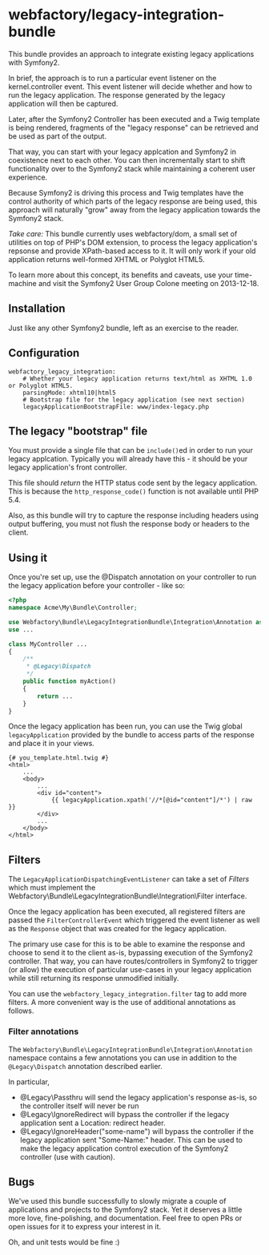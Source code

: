 webfactory/legacy-integration-bundle
===================================

This bundle provides an approach to integrate existing legacy applications with
Symfony2.

In brief, the approach is to run a particular event listener on the kernel.controller
event. This event listener will decide whether and how to run the legacy application.
The response generated by the legacy application will then be captured.

Later, after the Symfony2 Controller has been executed and a Twig template is being
rendered, fragments of the "legacy response" can be retrieved and be used as part
of the output.

That way, you can start with your legacy applcation and Symfony2 in coexistence
next to each other. You can then incrementally start to shift functionality over
to the Symfony2 stack while maintaining a coherent user experience.

Because Symfony2 is driving this process and Twig templates have the control
authority of which parts of the legacy response are being used, this approach
will naturally "grow" away from the legacy application towards the Symfony2 stack.

*Take care:* This bundle currently uses webfactory/dom, a small set of utilities
  on top of PHP's DOM extension, to process the legacy application's repsonse and
  provide XPath-based access to it. It will only work if your old application
  returns well-formed XHTML or Polyglot HTML5.

To learn more about this concept, its benefits and caveats, use your time-machine
and visit the Symfony2 User Group Colone meeting on 2013-12-18.

Installation
---

Just like any other Symfony2 bundle, left as an exercise to the reader.

Configuration
---

```
webfactory_legacy_integration:
    # Whether your legacy application returns text/html as XHTML 1.0 or Polyglot HTML5.
    parsingMode: xhtml10|html5
    # Bootstrap file for the legacy application (see next section)
    legacyApplicationBootstrapFile: www/index-legacy.php
```

The legacy "bootstrap" file
---

You must provide a single file that can be `include()`ed in order to run your
legacy applcation. Typically you will already have this - it should be your
legacy application's front controller.

This file should _return_ the HTTP status code sent by the legacy application.
This is because the `http_response_code()` function is not available until PHP 5.4.

Also, as this bundle will try to capture the response including headers using
output buffering, you must not flush the response body or headers
to the client.

Using it
---

Once you're set up, use the @Dispatch annotation on your controller to run the
legacy application before your controller - like so:

```php
<?php
namespace Acme\My\Bundle\Controller;

use Webfactory\Bundle\LegacyIntegrationBundle\Integration\Annotation as Legacy;
use ...

class MyController ...
{
    /**
     * @Legacy\Dispatch
     */
    public function myAction()
    {
        return ...
    }
}
```

Once the legacy application has been run, you can use the Twig global `legacyApplication`
provided by the bundle to access parts of the response and place it in your views.

```twig
{# you_template.html.twig #}
<html>
    ...
    <body>
        ...
        <div id="content">
            {{ legacyApplication.xpath('//*[@id="content"]/*') | raw }}
        </div>
        ...
    </body>
</html>
```

Filters
---

The `LegacyApplicationDispatchingEventListener` can take a set of _Filters_ which
must implement the Webfactory\Bundle\LegacyIntegrationBundle\Integration\Filter interface.

Once the legacy application has been executed, all registered filters are passed
the `FilterControllerEvent` which triggered the event listener as well as the
`Response` object that was created for the legacy application.

The primary use case for this is to be able to examine the response and choose
to send it to the client as-is, bypassing execution of the Symfony2 controller.
That way, you can have routes/controllers in Symfony2 to trigger (or allow) the
execution of particular use-cases in your legacy application while still returning
its response unmodified initially.

You can use the `webfactory_legacy_integration.filter` tag to add more filters.
A more convenient way is the use of additional annotations as follows.

### Filter annotations

The `Webfactory\Bundle\LegacyIntegrationBundle\Integration\Annotation` namespace
contains a few annotations you can use in addition to the `@Legacy\Dispatch` annotation
described earlier.

In particular,

- @Legacy\Passthru will send the legacy application's response as-is, so the controller itself will never be run
- @Legacy\IgnoreRedirect will bypass the controller if the legacy application sent a Location: redirect header.
- @Legacy\IgnoreHeader("some-name") will bypass the controller if the legacy application sent "Some-Name:" header. This can be used to make the legacy application control execution of the Symfony2 controller (use with caution).

Bugs
---

We've used this bundle successfully to slowly migrate a couple of applications
and projects to the Symfony2 stack. Yet it deserves a little more love, fine-polishing,
and documentation. Feel free to open PRs or open issues for it to express your
interest in it.

Oh, and unit tests would be fine :)



